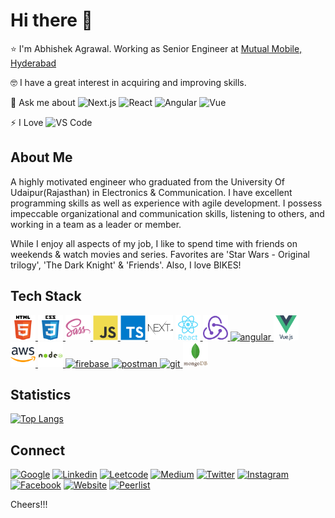 # Hi there 👋

⭐️ I'm Abhishek Agrawal. Working as Senior Engineer at [Mutual Mobile, Hyderabad](https://mutualmobile.com/)

🤓 I have a great interest in acquiring and improving skills.

💬 Ask me about ![Next.js](https://img.shields.io/badge/Next.js-fff?style=flat-square&logo=Next.js&logoColor=000) ![React](http://img.shields.io/badge/React-282C34?style=flat-square&logo=react&logoColor=60DAFA) ![Angular](http://img.shields.io/badge/Angular-105BB5?style=flat-square&logo=angular&logoColor=D7022F) ![Vue](http://img.shields.io/badge/Vue-33465B?style=flat-square&logo=vue.js&logoColor=3FB27F)

⚡ I Love ![VS Code](http://img.shields.io/badge/-VS%20Code-007ACC?style=flat-square&logo=visual-studio-code&logoColor=ffffff)

## About Me

A highly motivated engineer who graduated from the University Of Udaipur(Rajasthan) in Electronics & Communication. I have excellent programming skills as well as experience with agile development. I possess impeccable organizational and communication skills, listening to others, and working in a team as a leader or member.

While I enjoy all aspects of my job, I like to spend time with friends on weekends & watch movies and series. Favorites are 'Star Wars - Original trilogy', 'The Dark Knight' & 'Friends'. Also, I love BIKES!

## Tech Stack

<a href="https://www.w3.org/html/" target="_blank"> <img src="https://raw.githubusercontent.com/devicons/devicon/master/icons/html5/html5-original-wordmark.svg" alt="html5" width="40" height="40"/> </a></a> <a href="https://www.w3schools.com/css/" target="_blank"> <img src="https://raw.githubusercontent.com/devicons/devicon/master/icons/css3/css3-original-wordmark.svg" alt="css3" width="40" height="40"/> </a><a href="https://sass-lang.com" target="_blank"> <img src="https://raw.githubusercontent.com/devicons/devicon/master/icons/sass/sass-original.svg" alt="sass" width="40" height="40"/> </a><a href="https://developer.mozilla.org/en-US/docs/Web/JavaScript" target="_blank"> <img src="https://raw.githubusercontent.com/devicons/devicon/master/icons/javascript/javascript-original.svg" alt="javascript" width="40" height="40"/> </a><a href="https://www.typescriptlang.org/" target="_blank"> <img src="https://raw.githubusercontent.com/devicons/devicon/master/icons/typescript/typescript-original.svg" alt="typescript" width="40" height="40"/> </a> <a href="https://nextjs.org/" target="_blank"> <img src="https://raw.githubusercontent.com/devicons/devicon/master/icons/nextjs/nextjs-original-wordmark.svg" alt="nextjs" width="40" height="40"/></a> <a href="https://reactjs.org/" target="_blank"> <img src="https://raw.githubusercontent.com/devicons/devicon/master/icons/react/react-original-wordmark.svg" alt="react" width="40" height="40"/><a href="https://redux.js.org" target="_blank"> <img src="https://raw.githubusercontent.com/devicons/devicon/master/icons/redux/redux-original.svg" alt="redux" width="40" height="40"/> <a href="https://angular.io/" target="_blank"> <img src="https://www.vectorlogo.zone/logos/angular/angular-icon.svg" alt="angular" width="40" height="40"/> </a> <a href="https://vuejs.org/" target="_blank"> <img src="https://raw.githubusercontent.com/devicons/devicon/master/icons/vuejs/vuejs-original-wordmark.svg" alt="vuejs" width="40" height="40"/> </a><a href="https://aws.amazon.com" target="_blank"> <img src="https://raw.githubusercontent.com/devicons/devicon/master/icons/amazonwebservices/amazonwebservices-original-wordmark.svg" alt="aws" width="40" height="40"/><a href="https://nodejs.org" target="_blank"> <img src="https://raw.githubusercontent.com/devicons/devicon/master/icons/nodejs/nodejs-original-wordmark.svg" alt="nodejs" width="40" height="40"/> </a><a href="https://firebase.google.com/" target="_blank"> <img src="https://www.vectorlogo.zone/logos/firebase/firebase-icon.svg" alt="firebase" width="40" height="40"/> </a><a href="https://postman.com" target="_blank"> <img src="https://www.vectorlogo.zone/logos/getpostman/getpostman-icon.svg" alt="postman" width="40" height="40"/> </a><a href="https://git-scm.com/" target="_blank"> <img src="https://www.vectorlogo.zone/logos/git-scm/git-scm-icon.svg" alt="git" width="40" height="40"/> </a> <a href="https://www.mongodb.com/" target="_blank"> <img src="https://raw.githubusercontent.com/devicons/devicon/master/icons/mongodb/mongodb-original-wordmark.svg" alt="mongodb" width="40" height="40"/> </a>

## Statistics

[![Top Langs](https://github-readme-stats.vercel.app/api/top-langs/?username=abhiagrawal9&layout=compact&theme=tokyonight)](https://github.com/abhiagrawal9)

## Connect

[![Google](https://img.shields.io/badge/google-white.svg?style=for-the-badge&logo=google)](https://g.dev/abhiagrawal9) [![Linkedin](https://img.shields.io/badge/LinkedIn-blue.svg?style=for-the-badge&logo=linkedin)](https://www.linkedin.com/in/abhiagrawal9/) [![Leetcode](https://img.shields.io/badge/leetcode-grey.svg?style=for-the-badge&logo=leetcode)](https://leetcode.com/abhiagrawal9/) [![Medium](https://img.shields.io/badge/medium-black.svg?style=for-the-badge&logo=medium)](https://medium.com/@abhiagrawal9) [![Twitter](https://img.shields.io/badge/Twitter-skyblue.svg?style=for-the-badge&logo=twitter)](https://twitter.com/abhiagrawal27) [![Instagram](https://img.shields.io/badge/instagram-pink.svg?style=for-the-badge&logo=instagram)](https://www.instagram.com/abhishek.agrawal_9/) [![Facebook](https://img.shields.io/badge/facebook-lightblue.svg?style=for-the-badge&logo=facebook)](https://www.facebook.com/abhiagrawal27/) [![Website](https://img.shields.io/badge/website-orange.svg?style=for-the-badge&logo=website)](https://agrawalabhishek.netlify.app) [![Peerlist](https://img.shields.io/badge/peerlist-green.svg?style=for-the-badge&logo=peerlist)](https://peerlist.io/abhiagrawal9)

Cheers!!!
